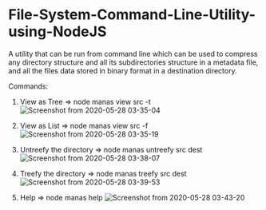 # File-System-Command-Line-Utility-using-NodeJS
A utility that can be run from command line which can be used to compress any directory structure and all its subdirectories structure in a metadata file, and all the files data stored in binary format in a destination directory.

Commands:
1. View as Tree => node manas view src -t
![Screenshot from 2020-05-28 03-35-04](https://user-images.githubusercontent.com/22445094/83078022-3b616a80-a096-11ea-851b-ef9cd54f4023.png)


2. View as List => node manas view src -f
![Screenshot from 2020-05-28 03-35-19](https://user-images.githubusercontent.com/22445094/83078040-44523c00-a096-11ea-9ee9-6f09e072905d.png)


3. Untreefy the directory => node manas untreefy src dest
![Screenshot from 2020-05-28 03-38-07](https://user-images.githubusercontent.com/22445094/83078062-5207c180-a096-11ea-8178-4ad01b482f50.png)


4. Treefy the directory => node manas treefy src dest
![Screenshot from 2020-05-28 03-39-53](https://user-images.githubusercontent.com/22445094/83078091-5df38380-a096-11ea-99bf-6182fae48f9e.png)


5. Help => node manas help
![Screenshot from 2020-05-28 03-43-20](https://user-images.githubusercontent.com/22445094/83078112-68ae1880-a096-11ea-9ba6-f049458adfdf.png)

